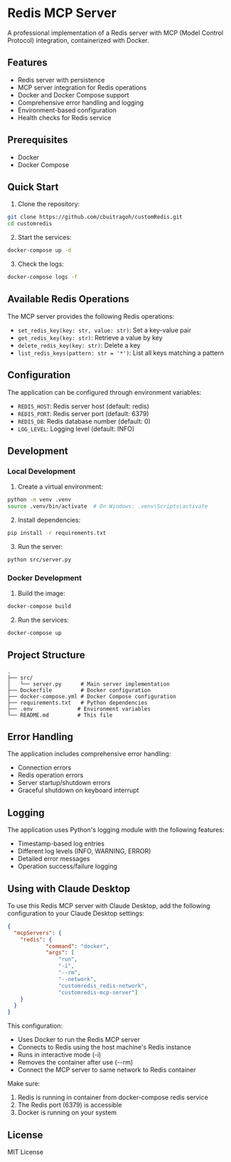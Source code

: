 # Redis MCP Server

A professional implementation of a Redis server with MCP (Model Control Protocol) integration, containerized with Docker.

## Features

- Redis server with persistence
- MCP server integration for Redis operations
- Docker and Docker Compose support
- Comprehensive error handling and logging
- Environment-based configuration
- Health checks for Redis service

## Prerequisites

- Docker
- Docker Compose

## Quick Start

1. Clone the repository:
```bash
git clone https://github.com/cbuitragoh/customRedis.git
cd customredis
```

2. Start the services:
```bash
docker-compose up -d
```

3. Check the logs:
```bash
docker-compose logs -f
```

## Available Redis Operations

The MCP server provides the following Redis operations:

- `set_redis_key(key: str, value: str)`: Set a key-value pair
- `get_redis_key(key: str)`: Retrieve a value by key
- `delete_redis_key(key: str)`: Delete a key
- `list_redis_keys(pattern: str = '*')`: List all keys matching a pattern

## Configuration

The application can be configured through environment variables:

- `REDIS_HOST`: Redis server host (default: redis)
- `REDIS_PORT`: Redis server port (default: 6379)
- `REDIS_DB`: Redis database number (default: 0)
- `LOG_LEVEL`: Logging level (default: INFO)

## Development

### Local Development

1. Create a virtual environment:
```bash
python -m venv .venv
source .venv/bin/activate  # On Windows: .venv\Scripts\activate
```

2. Install dependencies:
```bash
pip install -r requirements.txt
```

3. Run the server:
```bash
python src/server.py
```

### Docker Development

1. Build the image:
```bash
docker-compose build
```

2. Run the services:
```bash
docker-compose up
```

## Project Structure

```
.
├── src/
│   └── server.py      # Main server implementation
├── Dockerfile         # Docker configuration
├── docker-compose.yml # Docker Compose configuration
├── requirements.txt   # Python dependencies
├── .env              # Environment variables
└── README.md         # This file
```

## Error Handling

The application includes comprehensive error handling:
- Connection errors
- Redis operation errors
- Server startup/shutdown errors
- Graceful shutdown on keyboard interrupt

## Logging

The application uses Python's logging module with the following features:
- Timestamp-based log entries
- Different log levels (INFO, WARNING, ERROR)
- Detailed error messages
- Operation success/failure logging

## Using with Claude Desktop

To use this Redis MCP server with Claude Desktop, add the following configuration to your Claude Desktop settings:

```json
{
  "mcpServers": {
    "redis": {
            "command": "docker",
            "args": [
                "run", 
                "-i",
                "--rm",
                "--network",
                "customredis_redis-network",
                "customredis-mcp-server"]
    }
  }
}
```

This configuration:
- Uses Docker to run the Redis MCP server
- Connects to Redis using the host machine's Redis instance
- Runs in interactive mode (-i)
- Removes the container after use (--rm)
- Connect the MCP server to same network to Redis container

Make sure:
1. Redis is running in container from docker-compose redis service
2. The Redis port (6379) is accessible
3. Docker is running on your system

## License

MIT License
